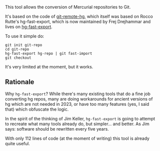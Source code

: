 This tool allows the conversion of Mercurial repositories to Git.

It's based on the code of
[git-remote-hg](https://github.com/felipec/git-remote-hg), which itself was
based on Rocco Rutte's hg-fast-export, which is now maintained by
Frej Drejhammar and lives on [hg-fast-export](https://github.com/frej/fast-export).

To use it simple do:

```
git init git-repo
cd git-repo
hg-fast-export hg-repo | git fast-import
git checkout
```

It's very limited at the moment, but it works.

## Rationale

Why `hg-fast-export`? While there's many existing tools that do a fine job
converting hg repos, many are doing workarounds for ancient versions of hg
which are not needed in 2023, or have too many features (yes, I said that)
which obfuscate the logic.

In the spirit of the thinking of Jim Keller, `hg-fast-export` is going to
attempt to recreate what many tools already do, but simpler... and better. As
Jim says: software should be rewritten every five years.

With only 112 lines of code (at the moment of writing) this tool is already
quite useful.
